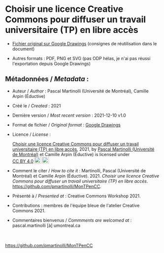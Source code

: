 # Choisir une licence Creative Commons pour diffuser un travail universitaire (TP) en libre accès



* [Fichier original sur Google Drawings](https://docs.google.com/drawings/d/17stM1IWPrpJa7_PWLMmSXv2xsyDI3bFhmhHSw3ynfDk/edit?usp=sharing) (consignes de réutilisation dans le document)

* Autres formats : PDF, PNG et SVG (pas ODP hélas, je n'ai pas réussi l'exportation depuis Google Drawings)



## Métadonnées / *Metadata* :

* Auteur / *Author* : Pascal Martinolli (Université de Montréal), Camille Arpin (Éductive)

* Créé le / *Created* : 2021

* Dernière version / *Most recent version* : 2021-12-10 v1.0

* Format de fichier / *Original format* : [Google Drawings](https://docs.google.com/drawings/d/17stM1IWPrpJa7_PWLMmSXv2xsyDI3bFhmhHSw3ynfDk/edit?usp=sharing)

* Licence / *License* : <p xmlns:cc="http://creativecommons.org/ns#" xmlns:dct="http://purl.org/dc/terms/"><a property="dct:title" rel="cc:attributionURL" href="https://github.com/pmartinolli/MonTPenCC">Choisir une licence Creative Commons pour diffuser un travail universitaire (TP) en libre accès</a>, 2021, by <a rel="cc:attributionURL dct:creator" property="cc:attributionName" href="https://github.com/pmartinolli">Pascal Martinolli (Université de Montréal)</a> et Camille Arpin (Éductive) is licensed under <a href="http://creativecommons.org/licenses/by/4.0/?ref=chooser-v1" target="_blank" rel="license noopener noreferrer" style="display:inline-block;">CC BY 4.0<img style="height:22px!important;margin-left:3px;vertical-align:text-bottom;" src="https://mirrors.creativecommons.org/presskit/icons/cc.svg?ref=chooser-v1"><img style="height:22px!important;margin-left:3px;vertical-align:text-bottom;" src="https://mirrors.creativecommons.org/presskit/icons/by.svg?ref=chooser-v1"></a></p>

* Comment le citer / *How to cite it* : Martinolli, Pascal (Université de Montréal) et Camille Arpin (Éductive). 2021. *Choisir une licence Creative Commons pour diffuser un travail universitaire (TP) en libre accès*. https://github.com/pmartinolli/MonTPenCC.

* Présenté à / *Presented at* : Creative Commons Workshop 2021.

* Contributions : membres de l'équipe bleue de l'atelier Creative Commons 2021.

* Commentaires bienvenus / *Commments are welcomed at* : pascal.martinolli [à] umontreal.ca

\
\
https://github.com/pmartinolli/MonTPenCC
